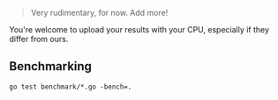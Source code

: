 
> Very rudimentary, for now.  Add more!

You're welcome to upload your results with your CPU, especially if they differ from ours.

## Benchmarking

    go test benchmark/*.go -bench=.

